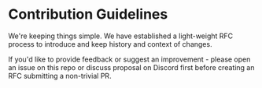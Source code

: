 # Contribution Guidelines
We're keeping things simple. We have established a light-weight RFC process to introduce and keep history and context of changes. 

If you'd like to provide feedback or suggest an improvement - please open an issue on this repo or discuss proposal on Discord first before creating an RFC submitting a non-trivial PR.
